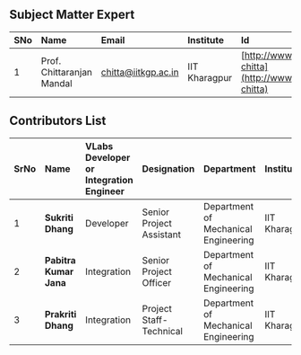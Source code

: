 ## Subject Matter Expert

**SNo** | **Name** |  **Email** | **Institute**| **Id**
:--|:--|:--|:--|:--|
1 | Prof. Chittaranjan Mandal | chitta@iitkgp.ac.in | IIT Kharagpur | [http://www.iitkgp.ac.in/department/CS/faculty/cs-chitta](http://www.iitkgp.ac.in/department/CS/faculty/cs-chitta) |



## Contributors List

SrNo | Name | VLabs Developer or Integration Engineer | Designation | Department| Institute
:--|:--|:--|:--|:--|:--|
1 | **Sukriti Dhang** | Developer | Senior Project Assistant | Department of Mechanical Engineering | IIT Kharagpur | 
2 | **Pabitra Kumar Jana** | Integration | Senior Project Officer | Department of Mechanical Engineering | IIT Kharagpur | 
3 | **Prakriti Dhang** | Integration | Project Staff- Technical | Department of Mechanical Engineering | IIT Kharagpur | 